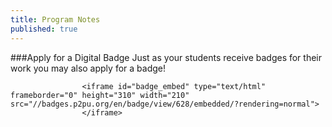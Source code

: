 ```yaml
---
title: Program Notes
published: true
---
```



###Apply for a Digital Badge
Just as your students receive badges for their work you may also apply for a badge!

					<iframe id="badge_embed" type="text/html" frameborder="0" height="310" width="210" src="//badges.p2pu.org/en/badge/view/628/embedded/?rendering=normal">
					</iframe>
